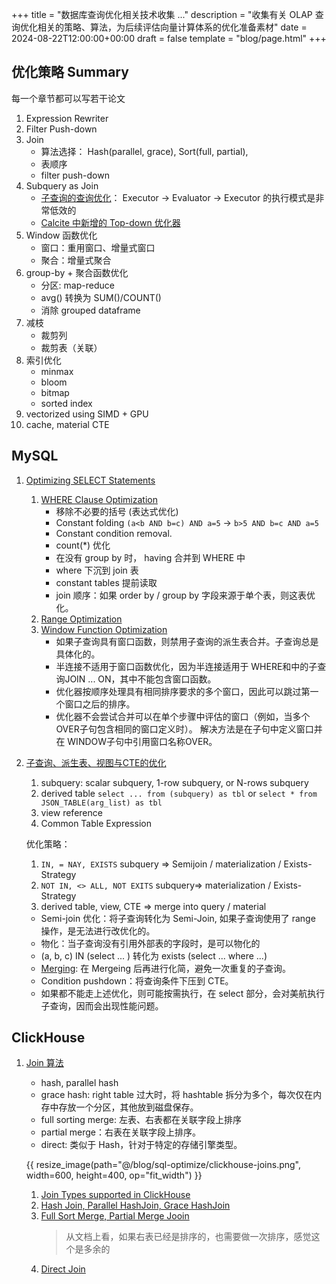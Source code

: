+++
title = "数据库查询优化相关技术收集 ..."
description = "收集有关 OLAP 查询优化相关的策略、算法，为后续评估向量计算体系的优化准备素材"
date = 2024-08-22T12:00:00+00:00
draft = false
template = "blog/page.html"
+++

## 优化策略 Summary
每一个章节都可以写若干论文
1. Expression Rewriter
2. Filter Push-down
3. Join 
   - 算法选择： Hash(parallel, grace), Sort(full, partial), 
   - 表顺序
   - filter push-down
4. Subquery as Join
   - [子查询的查询优化](https://ericfu.me/subquery-optimization/)： Executor -> Evaluator -> Executor 的执行模式是非常低效的
   - [Calcite 中新增的 Top-down 优化器](https://ericfu.me/calcite-top-down-planner)
5. Window 函数优化
   - 窗口：重用窗口、增量式窗口
   - 聚合：增量式聚合
6. group-by + 聚合函数优化
   - 分区: map-reduce
   - avg() 转换为 SUM()/COUNT()
   - 消除 grouped dataframe
7. 减枝
   - 裁剪列
   - 裁剪表（关联）
8. 索引优化
   - minmax 
   - bloom
   - bitmap
   - sorted index
9. vectorized using SIMD + GPU
10. cache, material CTE

## MySQL

1. [Optimizing SELECT Statements](https://dev.mysql.com/doc/refman/8.0/en/select-optimization.html)
   1. [WHERE Clause Optimization](https://dev.mysql.com/doc/refman/8.0/en/where-optimization.html)
      - 移除不必要的括号 (表达式优化)
      - Constant folding `(a<b AND b=c) AND a=5` -> `b>5 AND b=c AND a=5`
      - Constant condition removal. 
      - count(*) 优化
      - 在没有 group by 时， having 合并到 WHERE 中
      - where 下沉到 join 表
      - constant tables 提前读取
      - join 顺序：如果 order by / group by 字段来源于单个表，则这表优化。
   2. [Range Optimization](https://dev.mysql.com/doc/refman/8.0/en/range-optimization.html)
   3. [Window Function Optimization](https://dev.mysql.com/doc/refman/8.0/en/window-function-optimization.html)
      - 如果子查询具有窗口函数，则禁用子查询的派生表合并。子查询总是具体化的。
      - 半连接不适用于窗口函数优化，因为半连接适用于 WHERE和中的子查询JOIN ... ON，其中不能包含窗口函数。
      - 优化器按顺序处理具有相同排序要求的多个窗口，因此可以跳过第一个窗口之后的排序。
      - 优化器不会尝试合并可以在单个步骤中评估的窗口（例如，当多个 OVER子句包含相同的窗口定义时）。
        解决方法是在子句中定义窗口并在 WINDOW子句中引用窗口名称OVER。
2. [子查询、派生表、视图与CTE的优化](https://dev.mysql.com/doc/refman/8.0/en/subquery-optimization.html)
   1. subquery: scalar subquery, 1-row subquery, or N-rows subquery
   2. derived table `select ... from (subquery) as tbl` or `select * from JSON_TABLE(arg_list) as tbl`
   3. view reference
   4. Common Table Expression
   
   优化策略：
   1. `IN, = NAY, EXISTS` subquery => Semijoin / materialization / Exists-Strategy
   2. `NOT IN, <> ALL, NOT EXITS` subquery=>  materialization / Exists-Strategy
   3. derived table, view, CTE => merge into query / material  
   
   - Semi-join 优化：将子查询转化为 Semi-Join, 如果子查询使用了 range 操作，是无法进行改优化的。
   - 物化：当子查询没有引用外部表的字段时，是可以物化的
   - (a, b, c) IN (select ... ) 转化为 exists (select ... where ...) 
   - [Merging](https://dev.mysql.com/doc/refman/8.0/en/derived-table-optimization.html): 在 Mergeing 后再进行化简，避免一次重复的子查询。
   - Condition pushdown：将查询条件下压到 CTE。
   - 如果都不能走上述优化，则可能按需执行，在 select 部分，会对美航执行子查询，因而会出现性能问题。


## ClickHouse

1. [Join 算法](https://clickhouse.com/docs/en/guides/joining-tables#optimizing-join-performance)
   - hash, parallel hash
   - grace hash: right table 过大时，将 hashtable 拆分为多个，每次仅在内存中存放一个分区，其他放到磁盘保存。
   - full sorting merge: 左表、右表都在关联字段上排序
   - partial merge：右表在关联字段上排序。
   - direct: 类似于 Hash，针对于特定的存储引擎类型。
   
   {{ resize_image(path="@/blog/sql-optimize/clickhouse-joins.png", width=600, height=400, op="fit_width") }}
   
   1. [Join Types supported in ClickHouse](https://clickhouse.com/blog/clickhouse-fully-supports-joins-part1)
   2. [Hash Join, Parallel HashJoin, Grace HashJoin](https://clickhouse.com/blog/clickhouse-fully-supports-joins-hash-joins-part2)
   3. [Full Sort Merge, Partial Merge Jooin](https://clickhouse.com/blog/clickhouse-fully-supports-joins-full-sort-partial-merge-part3)
      > 从文档上看，如果右表已经是排序的，也需要做一次排序，感觉这个是多余的
   4. [Direct Join](https://clickhouse.com/blog/clickhouse-fully-supports-joins-direct-join-part4)

